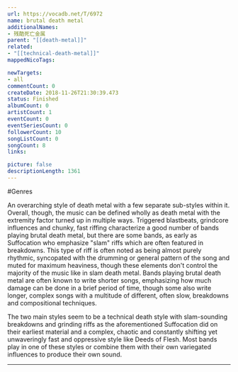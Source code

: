 ```yaml
---
url: https://vocadb.net/T/6972
name: brutal death metal
additionalNames: 
- 残酷死亡金属
parent: "[[death-metal]]"
related:
- "[[technical-death-metal]]"
mappedNicoTags:

newTargets:
- all
commentCount: 0
createDate: 2018-11-26T21:30:39.473
status: Finished
albumCount: 0
artistCount: 1
eventCount: 0
eventSeriesCount: 0
followerCount: 10
songListCount: 0
songCount: 8
links: 

picture: false
descriptionLength: 1361
---
```


#Genres

An overarching style of death metal with a few separate sub-styles within it. Overall, though, the music can be defined wholly as death metal with the extremity factor turned up in multiple ways. Triggered blastbeats, grindcore influences and chunky, fast riffing characterize a good number of bands playing brutal death metal, but there are some bands, as early as Suffocation who emphasize "slam" riffs which are often featured in breakdowns. This type of riff is often noted as being almost purely rhythmic, syncopated with the drumming or general pattern of the song and muted for maximum heaviness, though these elements don't control the majority of the music like in slam death metal. Bands playing brutal death metal are often known to write shorter songs, emphasizing how much damage can be done in a brief period of time, though some also write longer, complex songs with a multitude of different, often slow, breakdowns and compositional techniques.

The two main styles seem to be a technical death style with slam-sounding breakdowns and grinding riffs as the aforementioned Suffocation did on their earliest material and a complex, chaotic and constantly shifting yet unwaveringly fast and oppressive style like Deeds of Flesh. Most bands play in one of these styles or combine them with their own variegated influences to produce their own sound.

---

